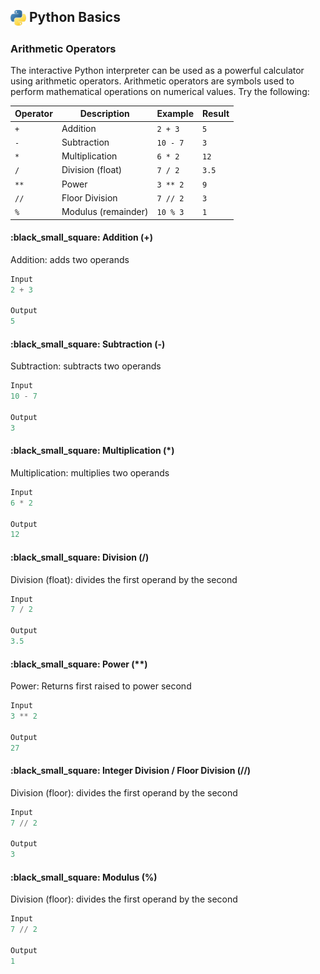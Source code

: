 <html>
 <body>
  <h2><sub><img src="https://github.com/RadhikaDeshpande1010/skill-icon/blob/main/general-icon/python-icon.png" height="25" width="25"></sub> Python Basics</h2>
  <h3> Arithmetic Operators </h3>
  <p>The interactive Python interpreter can be used as a powerful calculator using arithmetic operators. Arithmetic operators are symbols used to perform mathematical operations on numerical values. Try the following: </p>

  | Operator | Description           | Example   | Result |
  |----------|-----------------------|-----------|--------|
  | `+`      | Addition              | `2 + 3`   | `5`    |
  | `-`      | Subtraction           | `10 - 7`  | `3`    |
  | `*`      | Multiplication        | `6 * 2`   | `12`   |
  | `/`      | Division (float)      | `7 / 2`   | `3.5`  |
  | `**`     | Power                 | `3 ** 2`  | `9`    |
  | `//`     | Floor Division        | `7 // 2`  | `3`    |
  | `%`      | Modulus (remainder)   | `10 % 3`  | `1`    |
  
  <h4>:black_small_square: Addition (+)</h4>
  <p>Addition: adds two operands</p>
  
  ```python
  Input
  2 + 3
  
  Output
  5
  ```
  <h4>:black_small_square: Subtraction (-)</h4>
  <p>Subtraction: subtracts two operands</p>
  
  ```python
  Input
  10 - 7
  
  Output
  3
  ```
  <h4>:black_small_square: Multiplication (*)</h4>
  <p>Multiplication: multiplies two operands</p>
  
  ```python
  Input
  6 * 2
  
  Output
  12
  ```
  <h4>:black_small_square: Division (/)</h4>
  <p>Division (float): divides the first operand by the second</p>
  
  ```python
  Input
  7 / 2
  
  Output
  3.5
  ```
  <h4>:black_small_square: Power (**)</h4>
  <p>Power: Returns first raised to power second</p>
  
  ```python
  Input
  3 ** 2
  
  Output
  27
  ```
  <h4>:black_small_square: Integer Division / Floor Division (//)</h4>
  <p>Division (floor): divides the first operand by the second	</p>
  
  ```python
  Input
  7 // 2
  
  Output
  3
  ```
  <h4>:black_small_square: Modulus (%)</h4>
  <p>Division (floor): divides the first operand by the second	</p>
  
  ```python
  Input
  7 // 2
  
  Output
  1
  ```
 </body>
</html>
